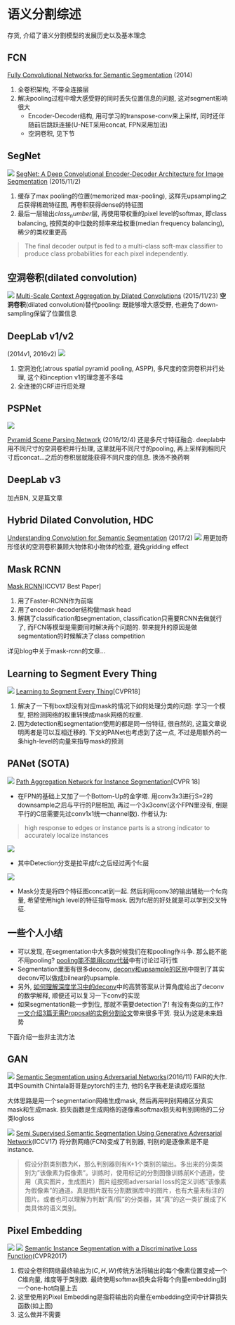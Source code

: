 # 语义分割综述


存货, 介绍了语义分割模型的发展历史以及基本理念

<!--more-->

## FCN
[Fully Convolutional Networks for Semantic Segmentation](https://people.eecs.berkeley.edu/~jonlong/long_shelhamer_fcn.pdf) (2014)


1. 全卷积架构, 不带全连接层
2. 解决pooling过程中增大感受野的同时丢失位置信息的问题, 这对segment影响很大
    - Encoder-Decoder结构, 用可学习的transpose-conv来上采样, 同时还伴随前后跳跃连接(U-NET采用concat,  FPN采用加法)
    - 空洞卷积, 见下节

## SegNet
![](http://my-imgshare.oss-cn-shenzhen.aliyuncs.com/segnet.png)
[SegNet: A Deep Convolutional Encoder-Decoder Architecture for Image Segmentation](https://arxiv.org/abs/1511.00561) (2015/11/2)
1. 缓存了max pooling的位置(memorized max-pooling), 这样先upsampling之后获得稀疏特征图, 再卷积获得dense的特征图
2. 最后一层输出$class_number$层, 再使用带权重的pixel level的softmax, 即class balancing, 按照类的中位数的频率来给权重(median frequency balancing), 稀少的类权重更高
> The final decoder output is fed to a multi-class soft-max classifier to produce class probabilities for each pixel independently.

## 空洞卷积(dilated convolution)
![](http://my-imgshare.oss-cn-shenzhen.aliyuncs.com/dilation.gif)
[Multi-Scale Context Aggregation by Dilated Convolutions](https://arxiv.org/abs/1511.07122) (2015/11/23)
**空洞卷积**(dilated convolution)替代pooling: 既能够增大感受野, 也避免了down-sampling保留了位置信息

## DeepLab v1/v2
(2014v1, 2016v2)
![](http://my-imgshare.oss-cn-shenzhen.aliyuncs.com/deeplab1.png)
1. 空洞池化(atrous spatial pyramid pooling, ASPP), 多尺度的空洞卷积并行处理, 这个和inception v1的理念差不多哇
2. 全连接的CRF进行后处理


## PSPNet
![](https://hszhao.github.io/projects/pspnet/figures/pspnet.png)

[Pyramid Scene Parsing Network](https://arxiv.org/abs/1612.01105) (2016/12/4)
还是多尺寸特征融合. deeplab中用不同尺寸的空洞卷积并行处理, 这里就用不同尺寸的pooling, 再上采样到相同尺寸后concat...之后的卷积层就能获得不同尺度的信息. 换汤不换药啊

## DeepLab v3
加点BN, 又是篇文章

## Hybrid Dilated Convolution, HDC
[Understanding Convolution for Semantic Segmentation](https://arxiv.org/abs/1702.08502) 
 (2017/2)
![](http://my-imgshare.oss-cn-shenzhen.aliyuncs.com/dilated1.jpg)
用更加奇形怪状的空洞卷积兼顾大物体和小物体的检查, 避免gridding effect

## Mask RCNN
[Mask RCNN](https://arxiv.org/abs/1703.06870)[ICCV17 Best Paper]
1. 用了Faster-RCNN作为前端
2. 用了encoder-decoder结构做mask head
3. 解耦了classification和segmentation, classification只需要RCNN去做就行了, 而FCN等模型是需要同时解决两个问题的. 带来提升的原因是做segmentation的时候解决了class competition

详见blog中关于mask-rcnn的文章...

## Learning to Segment Every Thing
![](http://my-imgshare.oss-cn-shenzhen.aliyuncs.com/segeverything.png)
[Learning to Segment Every Thing](https://arxiv.org/abs/1711.10370)[CVPR18]
1. 解决了一下有box却没有对应mask的情况下如何处理分类的问题: 学习一个模型, 把检测网络的权重转换成mask网络的权重. 
2. 因为detection和segmentation使用的都是同一份特征, 很自然的, 这篇文章说明两者是可以互相迁移的. 下文的PANet也考虑到了这一点, 不过是用额外的一条high-level的向量来指导mask的预测

## PANet (SOTA)
![](http://my-imgshare.oss-cn-shenzhen.aliyuncs.com/panet1.png)
[Path Aggregation Network for Instance Segmentation](http://link.zhihu.com/?target=https%3A//arxiv.org/abs/1803.01534)[CVPR 18]

 - 在FPN的基础上又加了一个Bottom-Up的金字塔. 用conv3x3进行S=2的downsample之后与平行的P层相加, 再过一个3x3conv(这个FPN里没有, 倒是平行的C层需要先过conv1x1统一channel数). 作者认为:
 > high response to edges or instance parts is a strong indicator to accurately localize instances

![](http://my-imgshare.oss-cn-shenzhen.aliyuncs.com/panet2.png)
 - 其中Detection分支是拉平成fc之后经过两个fc层

![](http://my-imgshare.oss-cn-shenzhen.aliyuncs.com/panet3.png)
 - Mask分支是将四个特征图concat到一起. 然后利用conv3的输出辅助一个fc向量, 希望使用high level的特征指导mask. 因为fc层的好处就是可以学到交叉特征.


## 一些个人小结
 - 可以发现, 在segmentation中大多数时候我们在和pooling作斗争. 那么能不能不用pooling? [pooling能不能用conv代替](https://www.zhihu.com/question/270777218)中有讨论过可行性
 - Segmentation里面有很多deconv, [deconv和upsample的区别](https://www.zhihu.com/question/63890195)中提到了其实deconv可以做成bilnear的upsample.
 - 另外, [如何理解深度学习中的deconv](https://www.zhihu.com/question/43609045)中的高赞答案从计算角度给出了deconv的数学解释, 顺便还可以复习一下conv的实现
 - 如果segmentation能一步到位, 那就不需要detection了! 有没有类似的工作? [一文介绍3篇无需Proposal的实例分割论文](https://zhuanlan.zhihu.com/p/35770716)带来很多干货. 我认为这是未来趋势

下面介绍一些非主流方法

## GAN
![](http://my-imgshare.oss-cn-shenzhen.aliyuncs.com/ganseg.png)
[Semantic Segmentation using Adversarial Networks](https://arxiv.org/abs/1611.08408)(2016/11)
FAIR的大作. 其中Soumith Chintala哥哥是pytorch的主力, 他的名字我老是读成吃蛋挞

大体思路是用一个segmentation网络生成mask, 然后再用判别网络区分真实mask和生成mask. 损失函数是生成网络的逐像素softmax损失和判别网络的二分类logloss

![](http://my-imgshare.oss-cn-shenzhen.aliyuncs.com/semiseg.png)
[Semi Supervised Semantic Segmentation Using Generative Adversarial Network](http://link.zhihu.com/?target=https%3A//arxiv.org/abs/1703.09695)(ICCV17)
将分割网络(FCN)变成了判别器, 判别的是逐像素是不是instance.
> 假设分割类别数为K，那么判别器则有K+1个类别的输出。多出来的分类类别为”该像素为假像素”。训练时，使用标记的分割图像训练前K个通道，使用（真实图片，生成图片）图片组按照adversarial loss的定义训练”该像素为假像素”的通道。真是图片既有分割数据库中的图片，也有大量未标注的图片。或者也可以理解为判断“真/假”的分类器，其“真”的这一类扩展成了K类具体的语义类别。


## Pixel Embedding
![](https://pic4.zhimg.com/80/v2-e1e0958468e1b3ac4a776d2b2838582f_hd.jpg)
![](https://pic4.zhimg.com/80/v2-96e7e28ab2727f2d544a9eb8c35c10a3_hd.jpg)
[Semantic Instance Segmentation with a Discriminative Loss Function](http://link.zhihu.com/?target=https%3A//arxiv.org/abs/1708.02551)(CVPR2017)

1. 假设全卷积网络最终输出为$(C, H, W)$传统方法将输出的每个像素位置变成一个$C$维向量, 维度等于类别数. 最终使用softmax损失会将每个向量embedding到一个one-hot向量上去
2. 这里使用的Pixel Embedding是指将输出的向量在embedding空间中计算损失函数(如上图)
3. 这么做并不需要
